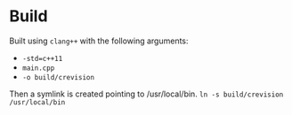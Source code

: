 # Build

Built using `clang++` with the following arguments:
- `-std=c++11`
- `main.cpp`
- `-o build/crevision`

Then a symlink is created pointing to /usr/local/bin.
`ln -s build/crevision /usr/local/bin`

